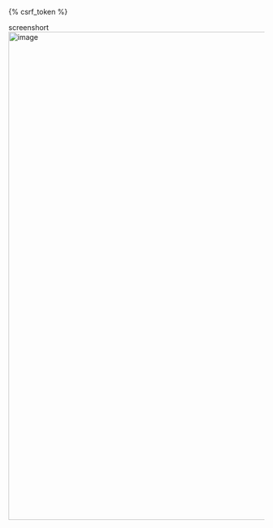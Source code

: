   {% csrf_token %}

screenshort
<img width="960" alt="image" src="https://github.com/user-attachments/assets/74e4f507-47d2-47a3-b590-26478fc498a5">
